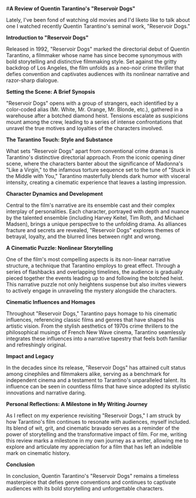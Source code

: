 #**A Review of Quentin Tarantino's "Reservoir Dogs"**

Lately, I've been fond of watching old movies and I'd liketo like to talk about one I watched recently Quentin Tarantino's seminal work, "Reservoir Dogs."

**Introduction to "Reservoir Dogs"**

Released in 1992, "Reservoir Dogs" marked the directorial debut of Quentin Tarantino, a filmmaker whose name has since become synonymous with bold storytelling and distinctive filmmaking style. Set against the gritty backdrop of Los Angeles, the film unfolds as a neo-noir crime thriller that defies convention and captivates audiences with its nonlinear narrative and razor-sharp dialogue.

**Setting the Scene: A Brief Synopsis**

"Reservoir Dogs" opens with a group of strangers, each identified by a color-coded alias (Mr. White, Mr. Orange, Mr. Blonde, etc.), gathered in a warehouse after a botched diamond heist. Tensions escalate as suspicions mount among the crew, leading to a series of intense confrontations that unravel the true motives and loyalties of the characters involved.

**The Tarantino Touch: Style and Substance**

What sets "Reservoir Dogs" apart from conventional crime dramas is Tarantino's distinctive directorial approach. From the iconic opening diner scene, where the characters banter about the significance of Madonna's "Like a Virgin," to the infamous torture sequence set to the tune of "Stuck in the Middle with You," Tarantino masterfully blends dark humor with visceral intensity, creating a cinematic experience that leaves a lasting impression.

**Character Dynamics and Development**

Central to the film's narrative are its ensemble cast and their complex interplay of personalities. Each character, portrayed with depth and nuance by the talented ensemble (including Harvey Keitel, Tim Roth, and Michael Madsen), brings a unique perspective to the unfolding drama. As alliances fracture and secrets are revealed, "Reservoir Dogs" explores themes of betrayal, loyalty, and the blurred lines between right and wrong.

**A Cinematic Puzzle: Nonlinear Storytelling**

One of the film's most compelling aspects is its non-linear narrative structure, a technique that Tarantino employs to great effect. Through a series of flashbacks and overlapping timelines, the audience is gradually pieced together the events leading up to and following the botched heist. This narrative puzzle not only heightens suspense but also invites viewers to actively engage in unraveling the mystery alongside the characters.

**Cinematic Influences and Homages**

Throughout "Reservoir Dogs," Tarantino pays homage to his cinematic influences, referencing classic films and genres that have shaped his artistic vision. From the stylish aesthetics of 1970s crime thrillers to the philosophical musings of French New Wave cinema, Tarantino seamlessly integrates these influences into a narrative tapestry that feels both familiar and refreshingly original.

**Impact and Legacy**

In the decades since its release, "Reservoir Dogs" has attained cult status among cinephiles and filmmakers alike, serving as a benchmark for independent cinema and a testament to Tarantino's unparalleled talent. Its influence can be seen in countless films that have since adopted its stylistic innovations and narrative daring.

**Personal Reflections: A Milestone in My Writing Journey**

As I reflect on my experience revisiting "Reservoir Dogs," I am struck by how Tarantino's film continues to resonate with audiences, myself included. Its blend of wit, grit, and cinematic bravado serves as a reminder of the power of storytelling and the transformative impact of film. For me, writing this review marks a milestone in my own journey as a writer, allowing me to explore and articulate my appreciation for a film that has left an indelible mark on cinematic history.

**Conclusion**

In conclusion, Quentin Tarantino's "Reservoir Dogs" remains a timeless masterpiece that defies genre conventions and continues to captivate audiences with its bold storytelling and unforgettable characters.
